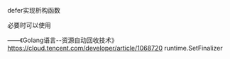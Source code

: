 ﻿defer实现析构函数

必要时可以使用

——《Golang语言--资源自动回收技术》https://cloud.tencent.com/developer/article/1068720
runtime.SetFinalizer
